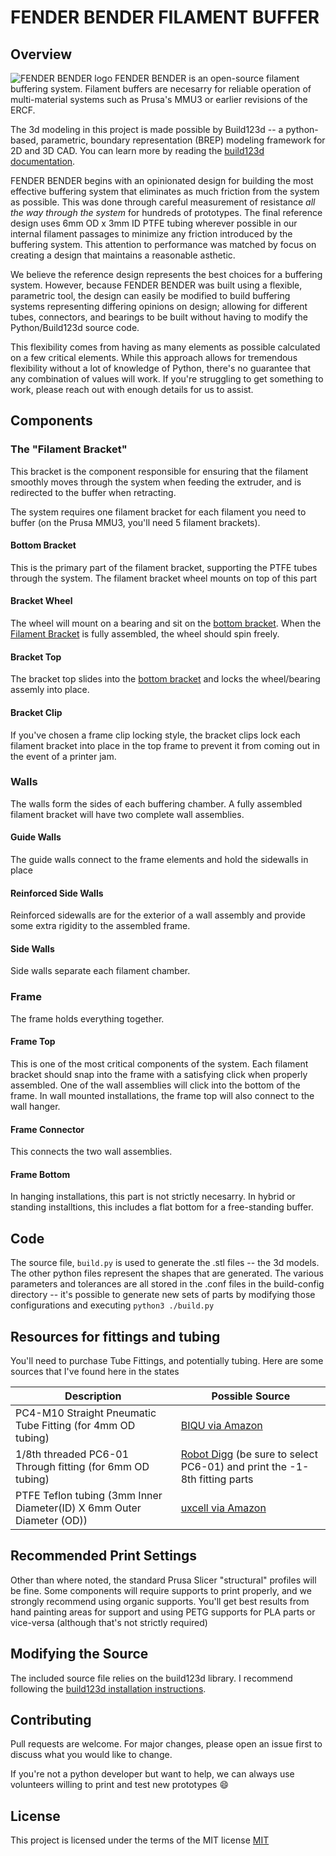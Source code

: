 # FENDER BENDER FILAMENT BUFFER

## Overview

![FENDER BENDER logo](renders/logo-white-256.png)
FENDER BENDER is an open-source filament buffering system. Filament buffers are necesarry for reliable operation of multi-material systems such as Prusa's MMU3 or earlier revisions of the ERCF.

The 3d modeling in this project is made possible by Build123d -- a python-based, parametric, boundary representation (BREP) modeling framework for 2D and 3D CAD. You can learn more by reading the [build123d documentation](https://build123d.readthedocs.io/en/latest/).

FENDER BENDER begins with an opinionated design for building the most effective buffering system that eliminates as much friction from the system as possible. This was done through careful measurement of resistance *all the way through the system* for hundreds of prototypes. The final reference design uses 6mm OD x 3mm ID PTFE tubing wherever possible in our internal filament passages to minimize any friction introduced by the buffering system. This attention to performance was matched by focus on creating a design that maintains a reasonable asthetic.

We believe the reference design represents the best choices for a buffering system. However, because FENDER BENDER was built using a flexible, parametric tool, the design can easily be modified to build buffering systems representing differing opinions on design; allowing for different tubes, connectors, and bearings to be built without having to modify the Python/Build123d source code.

This flexibility comes from having as many elements as possible calculated on a few critical elements. While this approach allows for tremendous flexibility without a lot of knowledge of Python, there's no guarantee that any combination of values will work. If you're struggling to get something to work, please reach out with enough details for us to assist.

## Components

### The "Filament Bracket"

This bracket is the component responsible for ensuring that the filament smoothly moves through the system when feeding the extruder, and is redirected to the buffer when retracting.

The system requires one filament bracket for each filament you need to buffer (on the Prusa MMU3, you'll need 5 filament brackets).

#### Bottom Bracket

This is the primary part of the filament bracket, supporting the PTFE tubes through the system. The filament bracket wheel mounts on top of this part

#### Bracket Wheel

The wheel will mount on a bearing and sit on the [bottom bracket](#bottom-bracket). When the [Filament Bracket](#the-filament-bracket) is fully assembled, the wheel should spin freely.

#### Bracket Top

The bracket top slides into the [bottom bracket](#bottom-bracket) and locks the wheel/bearing assemly into place.

#### Bracket Clip

If you've chosen a frame clip locking style, the bracket clips lock each filament bracket into place in the top frame to prevent it from coming out in the event of a printer jam.

### Walls

The walls form the sides of each buffering chamber. A fully assembled filament bracket will have two complete wall assemblies.

#### Guide Walls
The guide walls connect to the frame elements and hold the sidewalls in place

#### Reinforced Side Walls
Reinforced sidewalls are for the exterior of a wall assembly and provide some extra rigidity to the assembled frame.

#### Side Walls
Side walls separate each filament chamber.

### Frame
The frame holds everything together.

#### Frame Top
This is one of the most critical components of the system. Each filament bracket should snap into the frame with a satisfying click when properly assembled. One of the wall assemblies will click into the bottom of the frame. In wall mounted installations, the frame top will also connect to the wall hanger.

#### Frame Connector
This connects the two wall assemblies.

#### Frame Bottom
In hanging installations, this part is not strictly necesarry. In hybrid or standing installtions, this includes a flat bottom for a free-standing buffer.

## Code

The source file, `build.py` is used to generate the .stl files -- the 3d models. The other python files represent the shapes that are generated. The various parameters and tolerances are all stored in the .conf files in the build-config directory -- it's possible to generate new sets of parts by modifying those configurations and executing `python3 ./build.py`

## Resources for fittings and tubing

You'll need to purchase Tube Fittings, and potentially tubing. Here are some sources that I've found here in the states

| Description                             | Possible Source |
| -----------                             | --------------- |
| PC4-M10 Straight Pneumatic Tube Fitting (for 4mm OD tubing) | [BIQU via Amazon](https://www.amazon.com/gp/product/B01IB81IHG/ref=ppx_yo_dt_b_search_asin_title?ie=UTF8&psc=1) |
| 1/8th threaded PC6-01 Through fitting (for 6mm OD tubing)| [Robot Digg](https://www.robotdigg.com/product/755/Through-fitting-PC4-M6,-PC4-01,-PC6-M6-or-PC6-01-for-PTFE-Tubing) (be sure to select PC6-01) and print the -1-8th fitting parts|
| PTFE Teflon tubing (3mm Inner Diameter(ID) X 6mm Outer Diameter (OD)) | [uxcell via Amazon](https://www.amazon.com/gp/product/B09158R6LD)

## Recommended Print Settings
Other than where noted, the standard Prusa Slicer "structural" profiles will be fine. Some components will require supports to print properly, and we strongly recommend using organic supports. You'll get best results from hand painting areas for support and using PETG supports for PLA parts or vice-versa (although that's not strictly required)


## Modifying the Source

The included source file relies on the build123d library. I recommend following the [build123d installation instructions](https://build123d.readthedocs.io/en/latest/installation.html).

## Contributing

Pull requests are welcome. For major changes, please open an issue first to discuss what you would like to change.

If you're not a python developer but want to help, we can always use volunteers willing to print and test new prototypes :smile:

## License

This project is licensed under the terms of the MIT license [MIT](https://choosealicense.com/licenses/mit/)
